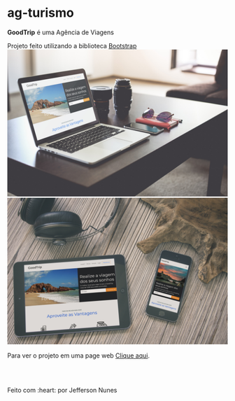 # ag-turismo
<b>GoodTrip</b> é uma Agência de Viagens

<p>Projeto feito utilizando a biblioteca <a href="https://getbootstrap.com/">Bootstrap</a>

<img src="./img/mockup-apresetacao-laptop.jpg">
<img src="./img/4cf6b0b49dbe40d497ac49100e0e3e4a_13_1280.jpg">

<p>Para ver o projeto em uma page web <a href="https://ag-turismo.vercel.app/">Clique aqui</a>.</p>
<br>
<br>
<p> Feito com :heart: por Jefferson Nunes</p>